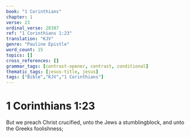 ```yaml
---
book: "1 Corinthians"
chapter: 1
verse: 23
ordinal_verse: 28387
ref: "1 Corinthians 1:23"
translation: "KJV"
genre: "Pauline Epistle"
word_count: 15
topics: []
cross_references: []
grammar_tags: [contrast-opener, contrast, conditional]
thematic_tags: [jesus-title, jesus]
tags: ["Bible","KJV","1 Corinthians"]
---
```


# 1 Corinthians 1:23

But we preach Christ crucified, unto the Jews a stumblingblock, and unto the Greeks foolishness;
